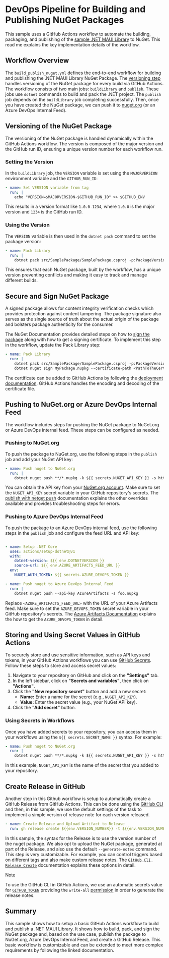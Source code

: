 # DevOps Pipeline for Building and Publishing NuGet Packages

This sample uses a GitHub Actions workflow to automate the building, packaging, and publishing of the [sample .NET MAUI Library](/README.md) to NuGet. This read me explains the key implementation details of the workflow.

## Workflow Overview

The `build_publish_nuget.yml` defines the end-to-end workflow for building and publishing the .NET MAUI Library NuGet Package. The [versioning step](#versioning-of-the-nuget-package) handles versioning of the NuGet package for every build via GitHub Actions. The workflow consists of two main jobs: `buildLibrary` and `publish`. These jobs use `dotnet` commands to build and pack the .NET project. The `publish` job depends on the `buildLibrary` job completing successfully. Then, once you have created the NuGet package, we can push it to [nuget.org](https://www.nuget.org) (or an Azure DevOps Internal Feed).

## Versioning of the NuGet Package

The versioning of the NuGet package is handled dynamically within the GitHub Actions workflow. The version is composed of the major version and the GitHub run ID, ensuring a unique version number for each workflow run.

### Setting the Version

In the `buildLibrary` job, the `VERSION` variable is set using the `MAJORVERSION` environment variable and the `GITHUB_RUN_ID`:

```yaml
- name: Set VERSION variable from tag
  run: |
    echo "VERSION=$MAJORVERSION-$GITHUB_RUN_ID" >> $GITHUB_ENV
```

This results in a version format like `1.0.0-1234`, where `1.0.0` is the major version and `1234` is the GitHub run ID.

### Using the Version

The `VERSION` variable is then used in the `dotnet pack` command to set the package version:

```yaml
- name: Pack Library
  run: |
    dotnet pack src/SamplePackage/SamplePackage.csproj -p:PackageVersion=$VERSION -c Release
```

This ensures that each NuGet package, built by the workflow, has a unique version preventing conflicts and making it easy to track and manage different builds.

## Secure and Sign NuGet Package

A signed package allows for content integrity verification checks which provides protection against content tampering. The package signature also serves as the single source of truth about the actual origin of the package and bolsters package authenticity for the consumer.

The NuGet Documentation provides detailed steps on how to [sign the package](https://learn.microsoft.com/nuget/create-packages/sign-a-package#sign-the-package) along with how to get a signing certificate. To implement this step in the workflow, update the Pack Library step:

```yaml
- name: Pack Library
  run: |
    dotnet pack src/SamplePackage/SamplePackage.csproj -p:PackageVersion=$VERSION -c Release
    dotnet nuget sign MyPackage.nupkg --certificate-path <PathToTheCertificate> --timestamper <TimestampServiceURL>

```

The certificate can be added to GitHub Actions by following the [deployment documentation](https://docs.github.com/en/actions/use-cases-and-examples/deploying/installing-an-apple-certificate-on-macos-runners-for-xcode-development). GitHub Actions handles the encoding and decoding of the certificate file.

## Pushing to NuGet.org or Azure DevOps Internal Feed

The workflow includes steps for pushing the NuGet package to NuGet.org or Azure DevOps internal feed. These steps can be configured as needed.

### Pushing to NuGet.org

To push the package to NuGet.org, use the following steps in the `publish` job and add your NuGet API key:

```yaml
- name: Push nuget to NuGet.org
  run: |
    dotnet nuget push **/*.nupkg -k ${{ secrets.NUGET_API_KEY }} -s https://api.nuget.org/v3/index.json --skip-duplicate
```

You can obtain the API key from your [NuGet.org account](https://www.nuget.org/account/apikeys). Make sure to set the `NUGET_API_KEY` secret variable in your GitHub repository's secrets. The [publish with netget push](https://learn.microsoft.com/nuget/quickstart/create-and-publish-a-package-using-the-dotnet-cli#publish-with-dotnet-nuget-push) documentation explains the other overrides available and provides troubleshooting steps for errors.

### Pushing to Azure DevOps Internal Feed

To push the package to an Azure DevOps internal feed, use the following steps in the `publish` job and configure the feed URL and API key:

```yaml

- name: Setup .NET Core
  uses: actions/setup-dotnet@v1
  with:
    dotnet-version: ${{ env.DOTNETVERSION }}
    source-url: ${{ env.AZURE_ARTIFACTS_FEED_URL }}
  env:
    NUGET_AUTH_TOKEN: ${{ secrets.AZURE_DEVOPS_TOKEN }} 

- name: Push nuget to Azure DevOps Internal Feed
  run: |
    dotnet nuget push --api-key AzureArtifacts -s foo.nupkg

```

Replace `<AZURE_ARTIFACTS_FEED_URL>` with the URL of your Azure Artifacts feed. Make sure to set the `AZURE_DEVOPS_TOKEN` secret variable in your GitHub repository's secrets. The [Azure Artifacts Documentation](https://learn.microsoft.com/azure/devops/artifacts/quickstarts/github-actions?view=azure-devops&pivots=pat) explains the how to get the `AZURE_DEVOPS_TOKEN` in detail.

## Storing and Using Secret Values in GitHub Actions

To securely store and use sensitive information, such as API keys and tokens, in your GitHub Actions workflows you can use [GitHub Secrets](https://docs.github.com/actions/security-for-github-actions/security-guides/using-secrets-in-github-actions). Follow these steps to store and access secret values:

1. Navigate to your repository on GitHub and click on the **"Settings"** tab.
2. In the left sidebar, click on **"Secrets and variables"**, then click on **"Actions"**.
3. Click the **"New repository secret"** button and add a new secret:
    - **Name:** Enter a name for the secret (e.g., `NUGET_API_KEY`).
    - **Value:** Enter the secret value (e.g., your NuGet API key).
4. Click the **"Add secret"** button.

### Using Secrets in Workflows

Once you have added secrets to your repository, you can access them in your workflows using the `${{ secrets.SECRET_NAME }}` syntax. For example:

```yaml
- name: Push nuget to NuGet.org
  run: |
    dotnet nuget push **/*.nupkg -k ${{ secrets.NUGET_API_KEY }} -s https://api.nuget.org/v3/index.json --skip-duplicate
```

In this example, `NUGET_API_KEY` is the name of the secret that you added to your repository.

## Create Release in GitHub

Another step in this Github workflow is setup to automatically create a GitHub Release from GitHub Actions. This can be done using the [GitHub CLI](https://cli.github.com/) and then, in this sample, we use the default settings of the task to implement a simple version of release note for each version released.

```yaml
- name: Create Release and Upload Artifact to Release
  run: gh release create ${{env.VERSION_NUMBER}} -t ${{env.VERSION_NUMBER}} *.nupkg --generate-notes
```

In this sample, the syntax for the Release is to use the version number of the nuget package. We also opt to upload the NuGet package, generated at part of the Release, and also use the default `--generate-notes` command. This step is very customizable. For example, you can control triggers based on different tags and also make custom release notes. The [`GitHub ClI Release Create`](https://cli.github.com/manual/gh_release_create) documentation explains these options in detail.

> [!NOTE]
> To use the GitHub CLI in GitHub Actions, we use an automatic secrets value for [`GITHUB_TOKEN`](https://docs.github.com/actions/security-for-github-actions/security-guides/automatic-token-authentication) providing the `write-all` [permission](https://docs.github.com/actions/writing-workflows/choosing-what-your-workflow-does/controlling-permissions-for-github_token#overview) in order to generate the release notes.

## Summary

This sample shows how to setup a basic GitHub Actions workflow to build and publish a .NET MAUI Library. It shows how to build, pack, and sign the NuGet package and, based on the use case, publish the package to NuGet.org, Azure DevOps Internal Feed, and create a GitHub Release. This basic workflow is customizable and can be extended to meet more complex requirements by following the linked documentation.
